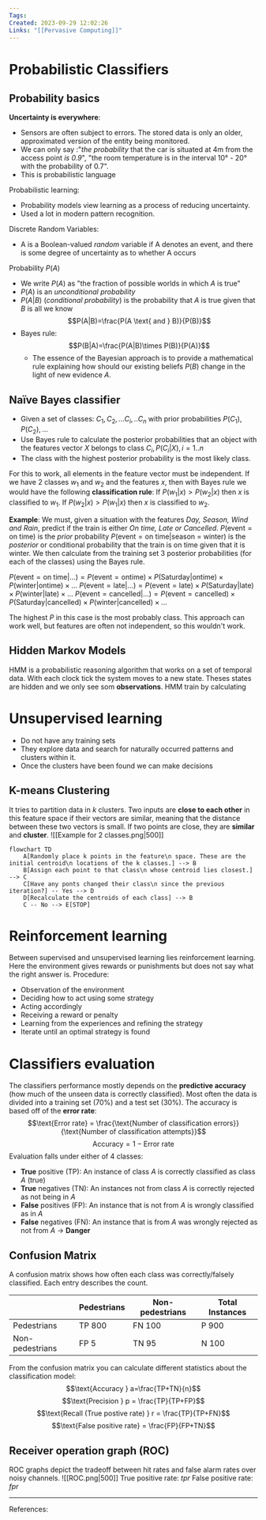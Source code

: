 ```yaml
---
Tags: 
Created: 2023-09-29 12:02:26
Links: "[[Pervasive Computing]]"
---
```

# Probabilistic Classifiers
## Probability basics
**Uncertainty is everywhere**:
- Sensors are often subject to errors. The stored data is only an older, approximated version of the entity being monitored.
- We can only say :"*the probability* that the car is situated at 4m from the access point *is 0.9*", "the room temperature is in the interval 10° - 20° with the probability of 0.7".
- This is probabilistic language

Probabilistic learning:
- Probability models view learning as a process of reducing uncertainty.
- Used a lot in modern pattern recognition.

Discrete Random Variables:
- A is a Boolean-valued *random* variable if A denotes an event, and there is some degree of uncertainty as to whether A occurs

Probability $P(A)$
- We write $P(A)$ as "the fraction of possible worlds in which $A$ is true"
- $P(A)$ is an *unconditional probability*
- $P(A|B)$ (*conditional probability*) is the probability that $A$ is true given that $B$ is all we know $$P(A|B)=\frac{P(A \text{ and } B)}{P(B)}$$
- Bayes rule: $$P(B|A)=\frac{P(A|B)\times P(B)}{P(A)}$$
	- The essence of the Bayesian approach is to provide a mathematical rule explaining how should our existing beliefs $P(B)$ change in the light of new evidence $A$.
## Naïve Bayes classifier
- Given a set of classes: $C_1, C_2, ...C_i,..C_n$ with prior probabilities $P(C_1), P(C_2), ...$
- Use Bayes rule to calculate the posterior probabilities that an object with the features vector $X$ belongs to class $C_i, P(C_i|X), i=1..n$
- The class with the highest posterior probability is the most likely class.

For this to work, all elements in the feature vector must be independent. If we have 2 classes $w_1$ and $w_2$ and the features $x$, then with Bayes rule we would have the following **classification rule**: 
If $P(w_{1}|x) > P(w_{2}|x)$ then $x$ is classified to $w_1$.
If $P(w_{2}|x) > P(w_{1}|x)$ then $x$ is classified to $w_2$.

**Example**: 
We must, given a situation with the features *Day, Season, Wind and Rain*, predict if the train is either *On time, Late or Cancelled*. 
$P(\text{event} = \text{on time})$ is the *prior* probability
$P(\text{event} = \text{on time}|\text{season = winter})$ is the *posterior* or conditional probability that the train is on time given that it is winter.
We then calculate from the training set 3 posterior probabilities (for each of the classes) using the Bayes rule.

$P(\text{event} = \text{on time}|...)=P(\text{event} = \text{ontime})\times P(\text{Saturday}|\text{ontime})\times P(\text{winter}|\text{ontime})\times ...$
$P(\text{event} = \text{late}|...)=P(\text{event} = \text{late})\times P(\text{Saturday}|\text{late})\times P(\text{winter}|\text{late})\times ...$
$P(\text{event} = \text{cancelled}|...)=P(\text{event} = \text{cancelled})\times P(\text{Saturday}|\text{cancelled})\times P(\text{winter}|\text{cancelled})\times ...$

The highest $P$ in this case is the most probably class. This approach can work well, but features are often not independent, so this wouldn't work.
## Hidden Markov Models
HMM is a probabilistic reasoning algorithm that works on a set of temporal data. With each clock tick the system moves to a new state. Theses states are hidden and we only see som **observations**.
HMM train by calculating 
# Unsupervised learning
- Do not have any training sets
- They explore data and search for naturally occurred patterns and clusters within it.
- Once the clusters have been found we can make decisions
## K-means Clustering
It tries to partition data in $k$ clusters. Two inputs are **close to each other** in this feature space if their vectors are similar, meaning that the distance between these two vectors is small. If two points are close, they are **similar** and **cluster**.
![[Example for 2 classes.png|500]]

```mermaid
flowchart TD
	A[Randomly place k points in the feature\n space. These are the initial centroid\n locations of the k classes.] --> B
	B[Assign each point to that class\n whose centroid lies closest.] --> C
	C[Have any ponts changed their class\n since the previous iteration?] -- Yes --> D
	D[Recalculate the centroids of each class] --> B
	C -- No --> E[STOP]
```
# Reinforcement learning
Between supervised and unsupervised learning lies reinforcement learning. Here the environment gives rewards or punishments but does not say what the right answer is.
Procedure: 
- Observation of the environment
- Deciding how to act using some strategy
- Acting accordingly
- Receiving a reward or penalty
- Learning from the experiences and refining the strategy
- Iterate until an optimal strategy is found
# Classifiers evaluation
The classifiers performance mostly depends on the **predictive accuracy** (how much of the unseen data is correctly classified). Most often the data is divided into a training set (70%) and a test set (30%).
The accuracy is based off of the **error rate**: $$\text{Error rate} = \frac{\text{Number of classification errors}}{\text{Number of classification attempts}}$$
$$\text{Accuracy} = 1 - \text{Error rate}$$
Evaluation falls under either of 4 classes: 
- **True** positive (TP): An instance of class $A$ is correctly classified as class $A$ (true)
- **True** negatives (TN): An instances not from class $A$ is correctly rejected as not being in $A$
- **False** positives (FP): An instance that is not from $A$ is wrongly classified as in $A$
- **False** negatives (FN): An instance that is from $A$ was wrongly rejected as not from $A$ -> **Danger**
## Confusion Matrix
A confusion matrix shows how often each class was correctly/falsely classified. Each entry describes the count.

|                 | Pedestrians | Non-pedestrians | Total Instances |
| --------------- | ----------- | --------------- | --------------- |
| Pedestrians     | TP 800      | FN 100          | P 900           |
| Non-pedestrians | FP 5        | TN 95           | N 100           |

From the confusion matrix you can calculate different statistics about the classification model:
$$\text{Accuracy } a=\frac{TP+TN}{n}$$
$$\text{Precision } p = \frac{TP}{TP+FP}$$
$$\text{Recall (True postive rate) } r = \frac{TP}{TP+FN}$$
$$\text{False positive rate} = \frac{FP}{FP+TN}$$
## Receiver operation graph (ROC)
ROC graphs depict the tradeoff between hit rates and false alarm rates over noisy channels.
![[ROC.png|500]]
True positive rate: $tpr$
False positive rate: $fpr$

---
References:
